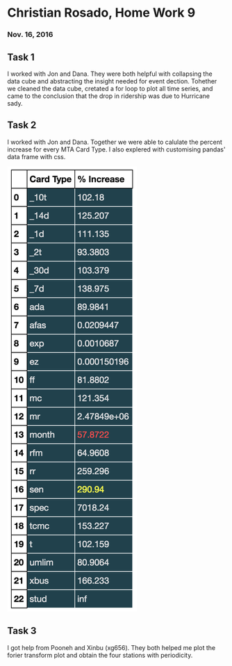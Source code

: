 # Christian Rosado, Home Work 9
### Nov. 16, 2016

## Task 1

I worked with Jon and Dana. They were both helpful with collapsing the data cube and abstracting the insight needed for event dection. Tohether we cleaned the data cube, cretated a for loop to plot all time series, and came to the conclusion that the drop in ridership was due to Hurricane sady.

## Task 2

I worked with Jon and Dana. Together we were able to calulate the percent increase for every MTA Card Type. I also explered with customising pandas' data frame with css.

<img src='Percent_Increase.png' legnth=200 />

## Task 3

I got help from Pooneh and Xinbu (xg656). They both helped me plot the forier transform plot and obtain the four stations with periodicity.
